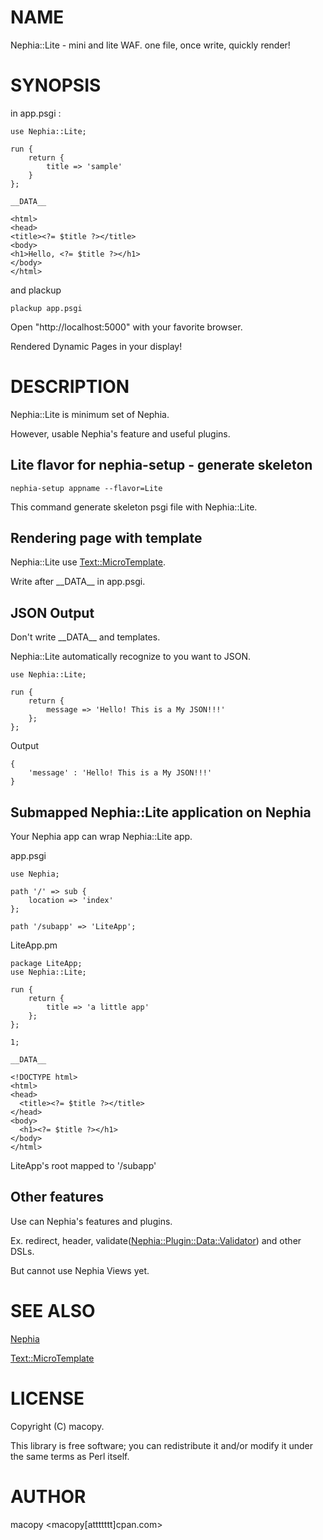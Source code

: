 # NAME

Nephia::Lite - mini and lite WAF. one file, once write, quickly render!

# SYNOPSIS

in app.psgi :

    use Nephia::Lite;

    run {
        return {
            title => 'sample'
        }
    };

    __DATA__

    <html>
    <head>
    <title><?= $title ?></title>
    <body>
    <h1>Hello, <?= $title ?></h1>
    </body>
    </html>

and plackup

    plackup app.psgi

Open "http://localhost:5000" with your favorite browser.

Rendered Dynamic Pages in your display!

# DESCRIPTION

Nephia::Lite is minimum set of Nephia.

However, usable Nephia's feature and useful plugins.

## Lite flavor for nephia-setup - generate skeleton

    nephia-setup appname --flavor=Lite

This command generate skeleton psgi file with Nephia::Lite.

## Rendering page with template

Nephia::Lite use [Text::MicroTemplate](http://search.cpan.org/perldoc?Text::MicroTemplate).

Write after \_\_DATA\_\_ in app.psgi.

## JSON Output

Don't write \_\_DATA\_\_ and templates.

Nephia::Lite automatically recognize to you want to JSON.

    use Nephia::Lite;

    run {
        return {
            message => 'Hello! This is a My JSON!!!'
        };
    };

Output

    {
        'message' : 'Hello! This is a My JSON!!!'
    }

## Submapped Nephia::Lite application on Nephia

Your Nephia app can wrap Nephia::Lite app.

app.psgi

    use Nephia;

    path '/' => sub {
        location => 'index'
    };

    path '/subapp' => 'LiteApp';

LiteApp.pm

    package LiteApp;
    use Nephia::Lite;

    run {
        return {
            title => 'a little app'
        };
    };

    1;

    __DATA__

    <!DOCTYPE html>
    <html>
    <head>
      <title><?= $title ?></title>
    </head>
    <body>
      <h1><?= $title ?></h1>
    </body>
    </html>

LiteApp's root mapped to '/subapp'

## Other features

Use can Nephia's features and plugins.

Ex. redirect, header, validate([Nephia::Plugin::Data::Validator](http://search.cpan.org/perldoc?Nephia::Plugin::Data::Validator)) and other DSLs.

But cannot use Nephia Views yet.

# SEE ALSO

[Nephia](http://search.cpan.org/perldoc?Nephia)

[Text::MicroTemplate](http://search.cpan.org/perldoc?Text::MicroTemplate)

# LICENSE

Copyright (C) macopy.

This library is free software; you can redistribute it and/or modify
it under the same terms as Perl itself.

# AUTHOR

macopy <macopy\[attttttt\]cpan.com>
